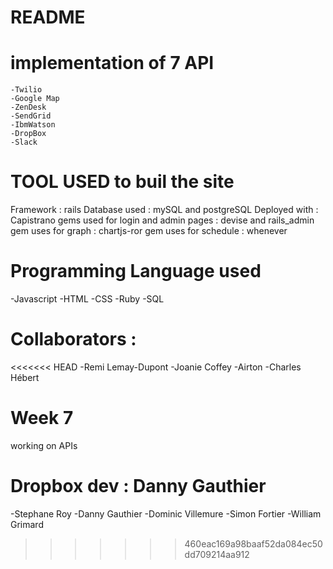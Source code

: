 ﻿# README

# implementation of 7 API
	-Twilio
	-Google Map
	-ZenDesk
	-SendGrid
	-IbmWatson
	-DropBox
	-Slack


# TOOL USED to buil the site

Framework : rails
Database used : mySQL and postgreSQL
Deployed with : Capistrano
gems used for login and admin pages : devise and rails_admin
gem uses for graph : chartjs-ror
gem uses for schedule : whenever

# Programming Language used

-Javascript
-HTML
-CSS
-Ruby
-SQL

# Collaborators :

<<<<<<< HEAD
-Remi Lemay-Dupont
-Joanie Coffey
-Airton
-Charles Hébert

# Week 7

working on APIs

Dropbox dev : Danny Gauthier
=======
-Stephane Roy
-Danny Gauthier
-Dominic Villemure
-Simon Fortier
-William Grimard
>>>>>>> 460eac169a98baaf52da084ec50dd709214aa912
